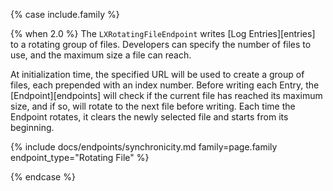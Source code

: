 {% case include.family %}

{% when 2.0 %}
The `LXRotatingFileEndpoint` writes [Log Entries][entries] to a rotating group of files. Developers can specify the number of files to use, and the maximum size a file can reach.

At initialization time, the specified URL will be used to create a group of files, each prepended with an index number. Before writing each Entry, the [Endpoint][endpoints] will check if the current file has reached its maximum size, and if so, will rotate to the next file before writing. Each time the Endpoint rotates, it clears the newly selected file and starts from its beginning.

{% include docs/endpoints/synchronicity.md family=page.family endpoint_type="Rotating File" %}

{% endcase %}
